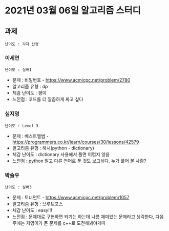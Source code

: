 # 2021년 03월 06일 알고리즘 스터디

## 과제
`난이도 : 각자 산정`

### 이세연
`난이도 : 실버1`
- 문제 : 비밀번호 - https://www.acmicpc.net/problem/2780
- 알고리즘 유형 : dp
- 체감 난이도 : 평이
- 느낀점 : 코드를 더 깔끔하게 짜고 싶다

### 심지영
`난이도 : Level 3`
- 문제 : 베스트앨범 - https://programmers.co.kr/learn/courses/30/lessons/42579
- 알고리즘 유형 : 해시(python - dictionary)
- 체감 난이도 : dictionary 사용해서 풀면 어렵지 않음
- 느낀점 : python 말고 다른 언어로 푼 것도 보고싶다. 누가 풀어 볼 사람?

### 박슬우
`난이도 : 실버3`
- 문제 : 토너먼트 - https://www.acmicpc.net/problem/1057
- 알고리즘 유형 : 브루트포스
- 체감 난이도 : easy!!!
- 느낀점 : 문제대로 구현하면 되기는 하는데 나름 재미있는 문제라고 생각한다, 다음주에는 지영이가 푼 문제를 c++로 도전해봐야게따
